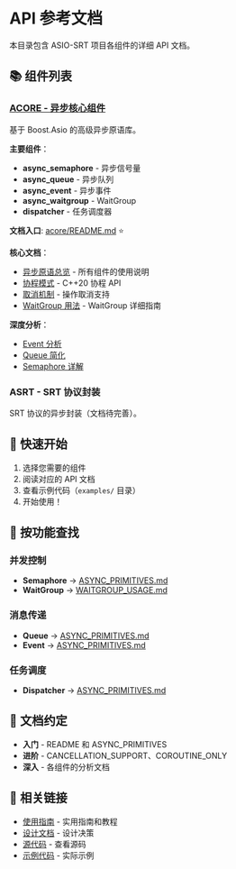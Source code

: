 # API 参考文档

本目录包含 ASIO-SRT 项目各组件的详细 API 文档。

## 📚 组件列表

### [ACORE - 异步核心组件](acore/)

基于 Boost.Asio 的高级异步原语库。

**主要组件**：
- **async_semaphore** - 异步信号量
- **async_queue** - 异步队列
- **async_event** - 异步事件
- **async_waitgroup** - WaitGroup
- **dispatcher** - 任务调度器

**文档入口**: [acore/README.md](acore/README.md) ⭐

**核心文档**：
- [异步原语总览](acore/ASYNC_PRIMITIVES.md) - 所有组件的使用说明
- [协程模式](acore/COROUTINE_ONLY.md) - C++20 协程 API
- [取消机制](acore/CANCELLATION_SUPPORT.md) - 操作取消支持
- [WaitGroup 用法](acore/WAITGROUP_USAGE.md) - WaitGroup 详细指南

**深度分析**：
- [Event 分析](acore/ASYNC_EVENT_ANALYSIS.md)
- [Queue 简化](acore/ASYNC_QUEUE_SIMPLIFICATION.md)
- [Semaphore 详解](acore/ASYNC_SEMAPHORE_EXPLAINED.md)

### ASRT - SRT 协议封装

SRT 协议的异步封装（文档待完善）。

## 🚀 快速开始

1. 选择您需要的组件
2. 阅读对应的 API 文档
3. 查看示例代码（`examples/` 目录）
4. 开始使用！

## 🎯 按功能查找

### 并发控制
- **Semaphore** → [ASYNC_PRIMITIVES.md](acore/ASYNC_PRIMITIVES.md#async_semaphore)
- **WaitGroup** → [WAITGROUP_USAGE.md](acore/WAITGROUP_USAGE.md)

### 消息传递
- **Queue** → [ASYNC_PRIMITIVES.md](acore/ASYNC_PRIMITIVES.md#async_queue)
- **Event** → [ASYNC_PRIMITIVES.md](acore/ASYNC_PRIMITIVES.md#async_event)

### 任务调度
- **Dispatcher** → [ASYNC_PRIMITIVES.md](acore/ASYNC_PRIMITIVES.md#dispatcher)

## 📖 文档约定

- **入门** - README 和 ASYNC_PRIMITIVES
- **进阶** - CANCELLATION_SUPPORT、COROUTINE_ONLY
- **深入** - 各组件的分析文档

## 🔗 相关链接

- [使用指南](../guides/) - 实用指南和教程
- [设计文档](../design/) - 设计决策
- [源代码](../../src/acore/) - 查看源码
- [示例代码](../../examples/acore/) - 实际示例
